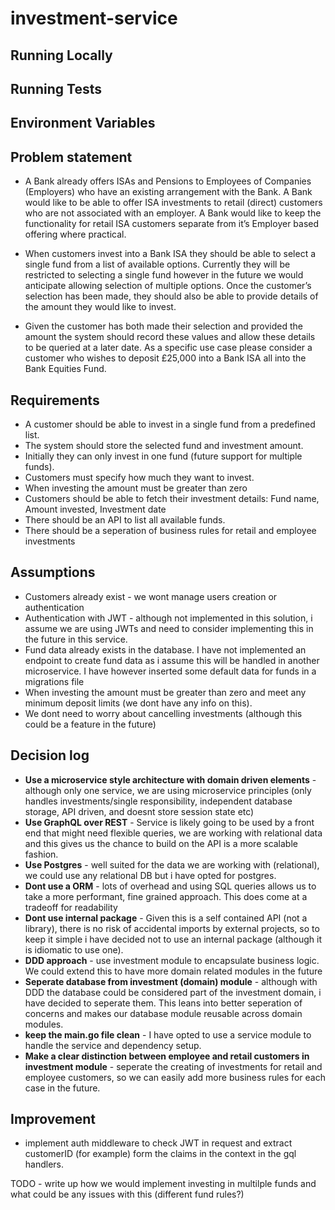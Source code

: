 # investment-service

## Running Locally

## Running Tests

## Environment Variables

## Problem statement

- A Bank already offers ISAs and Pensions to Employees of Companies (Employers) who have an existing arrangement with
the Bank. A Bank would like to be able to offer ISA investments to retail (direct) customers who are not associated with an
employer. A Bank would like to keep the functionality for retail ISA customers separate from it’s Employer based offering
where practical.

- When customers invest into a Bank ISA they should be able to select a single fund from a list of available options. Currently
they will be restricted to selecting a single fund however in the future we would anticipate allowing selection of multiple
options.
Once the customer’s selection has been made, they should also be able to provide details of the amount they would like to
invest.

- Given the customer has both made their selection and provided the amount the system should record these values and allow
these details to be queried at a later date.
As a specific use case please consider a customer who wishes to deposit £25,000 into a Bank ISA all into the Bank
Equities Fund.

## Requirements
- A customer should be able to invest in a single fund from a predefined list.
- The system should store the selected fund and investment amount.
- Initially they can only invest in one fund (future support for multiple funds).
- Customers must specify how much they want to invest.
- When investing the amount must be greater than zero
- Customers should be able to fetch their investment details: Fund name, Amount invested, Investment date
- There should be an API to list all available funds.
- There should be a seperation of business rules for retail and employee investments

## Assumptions
- Customers already exist - we wont manage users creation or authentication
- Authentication with JWT - although not implemented in this solution, i assume we are using JWTs and need to consider implementing this in the future in this service.
- Fund data already exists in the database. I have not implemented an endpoint to create fund data as i assume this will be handled in another microservice. I have however inserted some default data for funds in a migrations file
- When investing the amount must be greater than zero and meet any minimum deposit limits (we dont have any info on this).
- We dont need to worry about cancelling investments (although this could be a feature in the future)

## Decision log
- **Use a microservice style architecture with domain driven elements** - although only one service, we are using microservice principles (only handles investments/single responsibility, independent database storage, API driven, and doesnt store session state etc)
- **Use GraphQL over REST** - Service is likely going to be used by a front end that might need flexible queries, we are working with relational data and this gives us the chance to build on the API is a more scalable fashion.
- **Use Postgres** - well suited for the data we are working with (relational), we could use any relational DB but i have opted for postgres.
- **Dont use a ORM** - lots of overhead and using SQL queries allows us to take a more performant, fine grained approach. This does come at a tradeoff for readability
- **Dont use internal package** - Given this is a self contained API (not a library), there is no risk of accidental imports by external projects, so to keep it simple i have decided not to use an internal package (although it is idiomatic to use one).
- **DDD approach** - use investment module to encapsulate business logic. We could extend this to have more domain related modules in the future
- **Seperate database from investment (domain) module** - although with DDD the database could be considered part of the investment domain, i have decided to seperate them. This leans into better seperation of concerns and makes our database module reusable across domain modules.
- **keep the main.go file clean** - I have opted to use a service module to handle the service and dependency setup.
- **Make a clear distinction between employee and retail customers in investment module** - seperate the creating of investments for retail and employee customers, so we can easily add more business rules for each case in the future.

## Improvement
- implement auth middleware to check JWT in request and extract customerID (for example) form the claims in the context in the gql handlers.

TODO - write up how we would implement investing in multilple funds and what could be any issues with this (different fund rules?)
